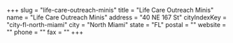 +++
slug = "life-care-outreach-minis"
title = "Life Care Outreach Minis"
name = "Life Care Outreach Minis"
address = "40 NE 167 St"
cityIndexKey = "city-fl-north-miami"
city = "North Miami"
state = "FL"
postal = ""
website = ""
phone = ""
fax = ""
+++
